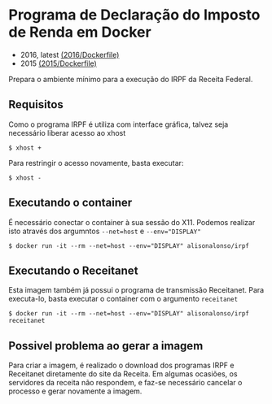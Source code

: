 # Programa de Declaração do Imposto de Renda em Docker

- 2016, latest [(2016/Dockerfile)](/alisonalonso/dockers-lab/blob/master/irpf/2016/Dockerfile)
- 2015 [(2015/Dockerfile)](/alisonalonso/dockers-lab/blob/master/irpf/2015/Dockerfile)

Prepara o ambiente mínimo para a execução do IRPF da Receita Federal.

## Requisitos

Como o programa IRPF é utiliza com interface gráfica, talvez seja necessário liberar acesso ao xhost

```
$ xhost +
```

Para restringir o acesso novamente, basta executar:

```
$ xhost -
```

## Executando o container

É necessário conectar o container à sua sessão do X11. 
Podemos realizar isto através dos argumntos `--net=host` e `--env="DISPLAY"`

```
$ docker run -it --rm --net=host --env="DISPLAY" alisonalonso/irpf
```

## Executando o Receitanet

Esta imagem também já possui o programa de transmissão Receitanet.
Para executa-lo, basta executar o container com o argumento `receitanet`

```
$ docker run -it --rm --net=host --env="DISPLAY" alisonalonso/irpf receitanet
```

## Possivel problema ao gerar a imagem

Para criar a imagem, é realizado o download dos programas IRPF e Receitanet diretamente do site da Receita.
Em algumas ocasiões, os servidores da receita não respondem, e faz-se necessário cancelar o processo e gerar novamente a imagem.